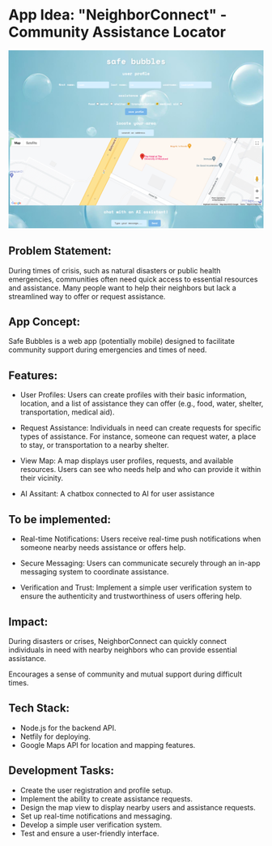 # App Idea: "NeighborConnect" - Community Assistance Locator

![app image](app-demo.png)

## Problem Statement: 

During times of crisis, such as natural disasters or public health emergencies, communities often need quick access to essential resources and assistance. Many people want to help their neighbors but lack a streamlined way to offer or request assistance.

## App Concept: 

Safe Bubbles is a web app (potentially mobile) designed to facilitate community support during emergencies and times of need.

## Features:

- User Profiles: Users can create profiles with their basic information, location, and a list of assistance they can offer (e.g., food, water, shelter, transportation, medical aid).

- Request Assistance: Individuals in need can create requests for specific types of assistance. For instance, someone can request water, a place to stay, or transportation to a nearby shelter.

- View Map: A map displays user profiles, requests, and available resources. Users can see who needs help and who can provide it within their vicinity.

- AI Assitant: A chatbox connected to AI for user assistance

## To be implemented:

- Real-time Notifications: Users receive real-time push notifications when someone nearby needs assistance or offers help.

- Secure Messaging: Users can communicate securely through an in-app messaging system to coordinate assistance.

- Verification and Trust: Implement a simple user verification system to ensure the authenticity and trustworthiness of users offering help.

## Impact:

During disasters or crises, NeighborConnect can quickly connect individuals in need with nearby neighbors who can provide essential assistance.

Encourages a sense of community and mutual support during difficult times.

## Tech Stack:

- Node.js for the backend API.
- Netfily for deploying.
- Google Maps API for location and mapping features.

## Development Tasks:

- Create the user registration and profile setup.
- Implement the ability to create assistance requests.
- Design the map view to display nearby users and assistance requests.
- Set up real-time notifications and messaging.
- Develop a simple user verification system.
- Test and ensure a user-friendly interface.
